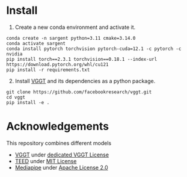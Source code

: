 # Install 

1. Create a new conda environment and activate it.

```
conda create -n sargent python=3.11 cmake=3.14.0
conda activate sargent
conda install pytorch torchvision pytorch-cuda=12.1 -c pytorch -c nvidia
pip install torch==2.3.1 torchvision==0.18.1 --index-url https://download.pytorch.org/whl/cu121
pip install -r requirements.txt
```

2. Install [VGGT](https://github.com/facebookresearch/vggt) and its dependencies as a python package.

```
git clone https://github.com/facebookresearch/vggt.git
cd vggt
pip install -e .
```

# Acknowledgements

This repository combines different models

* [VGGT](https://github.com/facebookresearch/vggt) under [dedicated VGGT License](https://github.com/facebookresearch/vggt/blob/main/LICENSE.txt)
* [TEED](https://github.com/xavysp/TEED/tree/main) under [MIT License](https://github.com/xavysp/TEED/blob/main/LICENSE)
* [Mediapipe](https://ai.google.dev/edge/mediapipe/solutions/vision/face_landmarker) under [Apache License 2.0](https://github.com/google/mediapipe/blob/main/LICENSE)



